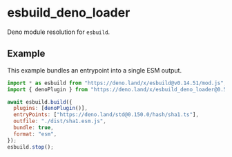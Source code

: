 # esbuild_deno_loader

Deno module resolution for `esbuild`.

## Example

This example bundles an entrypoint into a single ESM output.

```js
import * as esbuild from "https://deno.land/x/esbuild@v0.14.51/mod.js";
import { denoPlugin } from "https://deno.land/x/esbuild_deno_loader@0.5.2/mod.js";

await esbuild.build({
  plugins: [denoPlugin()],
  entryPoints: ["https://deno.land/std@0.150.0/hash/sha1.ts"],
  outfile: "./dist/sha1.esm.js",
  bundle: true,
  format: "esm",
});
esbuild.stop();
```
